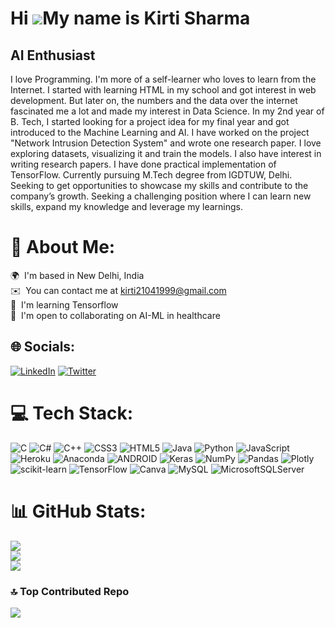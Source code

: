 Hi ![](https://user-images.githubusercontent.com/18350557/176309783-0785949b-9127-417c-8b55-ab5a4333674e.gif)My name is Kirti Sharma
====================================================================================================================================

AI Enthusiast
-------------
I love Programming. I'm more of a self-learner who loves to learn from the Internet. I started with learning HTML in my school and got interest in web development. But later on, the numbers and the data over the internet fascinated me a lot and made my interest in Data Science. In my 2nd year of B. Tech, I started looking for a project idea for my final year and got introduced to the Machine Learning and AI. I have worked on the project "Network Intrusion Detection System" and wrote one research paper. I love exploring datasets, visualizing it and train the models. I also have interest in writing research papers. I have done practical implementation of TensorFlow. Currently pursuing M.Tech degree from IGDTUW, Delhi. Seeking to get opportunities to showcase my skills and contribute to the company’s growth. Seeking a challenging position where I can learn new skills, expand my knowledge and leverage my learnings.

# 💫 About Me:
🌍  I'm based in New Delhi, India<br>✉️  You can contact me at [kirti21041999@gmail.com](mailto:kirti21041999@gmail.com)<br>🧠  I'm learning Tensorflow<br>🤝  I'm open to collaborating on AI-ML in healthcare


## 🌐 Socials:
[![LinkedIn](https://img.shields.io/badge/LinkedIn-%230077B5.svg?logo=linkedin&logoColor=white)](https://linkedin.com/in/https://www.linkedin.com/in/kirti-sharma123/) [![Twitter](https://img.shields.io/badge/Twitter-%231DA1F2.svg?logo=Twitter&logoColor=white)](https://twitter.com/https://twitter.com/kirtisharma211) 

# 💻 Tech Stack:
![C](https://img.shields.io/badge/c-%2300599C.svg?style=for-the-badge&logo=c&logoColor=white) ![C#](https://img.shields.io/badge/c%23-%23239120.svg?style=for-the-badge&logo=c-sharp&logoColor=white) ![C++](https://img.shields.io/badge/c++-%2300599C.svg?style=for-the-badge&logo=c%2B%2B&logoColor=white) ![CSS3](https://img.shields.io/badge/css3-%231572B6.svg?style=for-the-badge&logo=css3&logoColor=white) ![HTML5](https://img.shields.io/badge/html5-%23E34F26.svg?style=for-the-badge&logo=html5&logoColor=white) ![Java](https://img.shields.io/badge/java-%23ED8B00.svg?style=for-the-badge&logo=java&logoColor=white) ![Python](https://img.shields.io/badge/python-3670A0?style=for-the-badge&logo=python&logoColor=ffdd54) ![JavaScript](https://img.shields.io/badge/javascript-%23323330.svg?style=for-the-badge&logo=javascript&logoColor=%23F7DF1E) ![Heroku](https://img.shields.io/badge/heroku-%23430098.svg?style=for-the-badge&logo=heroku&logoColor=white) ![Anaconda](https://img.shields.io/badge/Anaconda-%2344A833.svg?style=for-the-badge&logo=anaconda&logoColor=white) ![ANDROID](https://img.shields.io/badge/android-%2320232a.svg?style=for-the-badge&logo=android&logoColor=%a4c639) ![Keras](https://img.shields.io/badge/Keras-%23D00000.svg?style=for-the-badge&logo=Keras&logoColor=white) ![NumPy](https://img.shields.io/badge/numpy-%23013243.svg?style=for-the-badge&logo=numpy&logoColor=white) ![Pandas](https://img.shields.io/badge/pandas-%23150458.svg?style=for-the-badge&logo=pandas&logoColor=white) ![Plotly](https://img.shields.io/badge/Plotly-%233F4F75.svg?style=for-the-badge&logo=plotly&logoColor=white) ![scikit-learn](https://img.shields.io/badge/scikit--learn-%23F7931E.svg?style=for-the-badge&logo=scikit-learn&logoColor=white) ![TensorFlow](https://img.shields.io/badge/TensorFlow-%23FF6F00.svg?style=for-the-badge&logo=TensorFlow&logoColor=white) ![Canva](https://img.shields.io/badge/Canva-%2300C4CC.svg?style=for-the-badge&logo=Canva&logoColor=white) ![MySQL](https://img.shields.io/badge/mysql-%2300f.svg?style=for-the-badge&logo=mysql&logoColor=white) ![MicrosoftSQLServer](https://img.shields.io/badge/Microsoft%20SQL%20Sever-CC2927?style=for-the-badge&logo=microsoft%20sql%20server&logoColor=white)
# 📊 GitHub Stats:
![](https://github-readme-stats.vercel.app/api?username=kirti9510&theme=default&hide_border=true&include_all_commits=false&count_private=true)<br/>
![](https://github-readme-streak-stats.herokuapp.com/?user=kirti9510&theme=default&hide_border=true)<br/>
![](https://github-readme-stats.vercel.app/api/top-langs/?username=kirti9510&theme=default&hide_border=true&include_all_commits=false&count_private=true&layout=compact)

### 🔝 Top Contributed Repo
![](https://github-contributor-stats.vercel.app/api?username=kirti9510&limit=5&theme=dark&combine_all_yearly_contributions=true)

